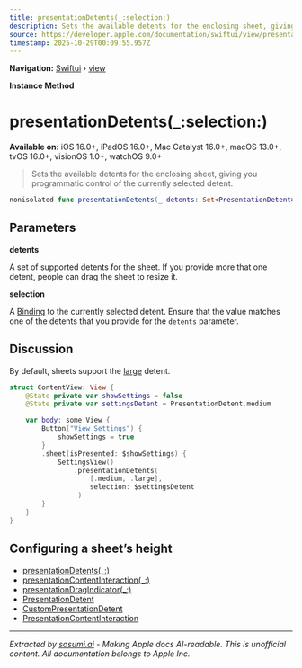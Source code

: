 ```yaml
---
title: presentationDetents(_:selection:)
description: Sets the available detents for the enclosing sheet, giving you programmatic control of the currently selected detent.
source: https://developer.apple.com/documentation/swiftui/view/presentationdetents(_:selection:)
timestamp: 2025-10-29T00:09:55.957Z
---
```


**Navigation:** [Swiftui](/documentation/swiftui) › [view](/documentation/swiftui/view)

**Instance Method**

# presentationDetents(_:selection:)

**Available on:** iOS 16.0+, iPadOS 16.0+, Mac Catalyst 16.0+, macOS 13.0+, tvOS 16.0+, visionOS 1.0+, watchOS 9.0+

> Sets the available detents for the enclosing sheet, giving you programmatic control of the currently selected detent.

```swift
nonisolated func presentationDetents(_ detents: Set<PresentationDetent>, selection: Binding<PresentationDetent>) -> some View
```

## Parameters

**detents**

A set of supported detents for the sheet. If you provide more that one detent, people can drag the sheet to resize it.



**selection**

A [Binding](/documentation/swiftui/binding) to the currently selected detent. Ensure that the value matches one of the detents that you provide for the `detents` parameter.



## Discussion

By default, sheets support the [large](/documentation/swiftui/presentationdetent/large) detent.

```swift
struct ContentView: View {
    @State private var showSettings = false
    @State private var settingsDetent = PresentationDetent.medium

    var body: some View {
        Button("View Settings") {
            showSettings = true
        }
        .sheet(isPresented: $showSettings) {
            SettingsView()
                .presentationDetents(
                    [.medium, .large],
                    selection: $settingsDetent
                 )
        }
    }
}
```

## Configuring a sheet’s height

- [presentationDetents(_:)](/documentation/swiftui/view/presentationdetents(_:))
- [presentationContentInteraction(_:)](/documentation/swiftui/view/presentationcontentinteraction(_:))
- [presentationDragIndicator(_:)](/documentation/swiftui/view/presentationdragindicator(_:))
- [PresentationDetent](/documentation/swiftui/presentationdetent)
- [CustomPresentationDetent](/documentation/swiftui/custompresentationdetent)
- [PresentationContentInteraction](/documentation/swiftui/presentationcontentinteraction)

---

*Extracted by [sosumi.ai](https://sosumi.ai) - Making Apple docs AI-readable.*
*This is unofficial content. All documentation belongs to Apple Inc.*
